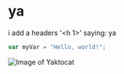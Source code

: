 # ya
i add a headers '<h 1>' saying: ya
``` javascript
var myVar = "Hello, world!";
```
![Image of Yaktocat](https://octodex.github.com/images/yaktocat.png)
